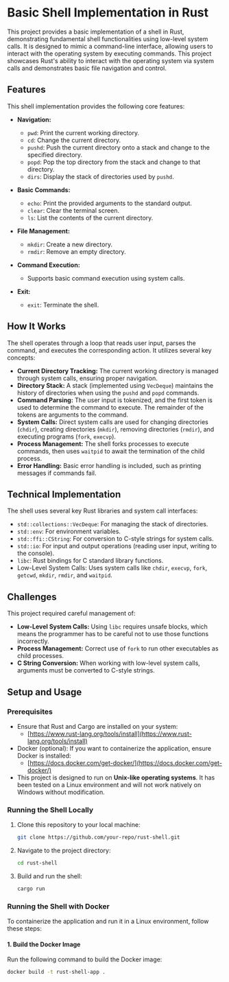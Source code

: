 # Basic Shell Implementation in Rust

This project provides a basic implementation of a shell in Rust, demonstrating fundamental shell functionalities using low-level system calls. It is designed to mimic a command-line interface, allowing users to interact with the operating system by executing commands. This project showcases Rust's ability to interact with the operating system via system calls and demonstrates basic file navigation and control.

## Features

This shell implementation provides the following core features:

*   **Navigation:**
    *   `pwd`: Print the current working directory.
    *   `cd`: Change the current directory.
    *   `pushd`: Push the current directory onto a stack and change to the specified directory.
    *   `popd`: Pop the top directory from the stack and change to that directory.
    *   `dirs`: Display the stack of directories used by `pushd`.

*   **Basic Commands:**
    *   `echo`: Print the provided arguments to the standard output.
    *   `clear`: Clear the terminal screen.
    *   `ls`: List the contents of the current directory.

*   **File Management:**
    *   `mkdir`: Create a new directory.
    *   `rmdir`: Remove an empty directory.

*   **Command Execution:**
    *   Supports basic command execution using system calls.

*   **Exit:**
    *   `exit`: Terminate the shell.

## How It Works

The shell operates through a loop that reads user input, parses the command, and executes the corresponding action. It utilizes several key concepts:

*   **Current Directory Tracking:** The current working directory is managed through system calls, ensuring proper navigation.
*   **Directory Stack:** A stack (implemented using `VecDeque`) maintains the history of directories when using the `pushd` and `popd` commands.
*   **Command Parsing:** The user input is tokenized, and the first token is used to determine the command to execute. The remainder of the tokens are arguments to the command.
*   **System Calls:** Direct system calls are used for changing directories (`chdir`), creating directories (`mkdir`), removing directories (`rmdir`), and executing programs (`fork`, `execvp`).
*   **Process Management:** The shell forks processes to execute commands, then uses `waitpid` to await the termination of the child process.
*   **Error Handling:** Basic error handling is included, such as printing messages if commands fail.

## Technical Implementation

The shell uses several key Rust libraries and system call interfaces:

*   `std::collections::VecDeque`: For managing the stack of directories.
*   `std::env`: For environment variables.
*   `std::ffi::CString`: For conversion to C-style strings for system calls.
*   `std::io`: For input and output operations (reading user input, writing to the console).
*   `libc`: Rust bindings for C standard library functions.
*   Low-Level System Calls: Uses system calls like `chdir`, `execvp`, `fork`, `getcwd`, `mkdir`, `rmdir`, and `waitpid`.

## Challenges

This project required careful management of:

*   **Low-Level System Calls:** Using `libc` requires unsafe blocks, which means the programmer has to be careful not to use those functions incorrectly.
*   **Process Management:** Correct use of `fork` to run other executables as child processes.
*   **C String Conversion:** When working with low-level system calls, arguments must be converted to C-style strings.

## Setup and Usage

### Prerequisites

*   Ensure that Rust and Cargo are installed on your system:
    *   [https://www.rust-lang.org/tools/install](https://www.rust-lang.org/tools/install)
*   Docker (optional): If you want to containerize the application, ensure Docker is installed:
    *   [https://docs.docker.com/get-docker/](https://docs.docker.com/get-docker/)
*   This project is designed to run on **Unix-like operating systems**. It has been tested on a Linux environment and will not work natively on Windows without modification.

### Running the Shell Locally

1.  Clone this repository to your local machine:
    ```bash
    git clone https://github.com/your-repo/rust-shell.git
    ```

2.  Navigate to the project directory:
    ```bash
    cd rust-shell
    ```

3.  Build and run the shell:
    ```bash
    cargo run
    ```

### Running the Shell with Docker

To containerize the application and run it in a Linux environment, follow these steps:

#### 1. Build the Docker Image

Run the following command to build the Docker image:

```bash
docker build -t rust-shell-app .
